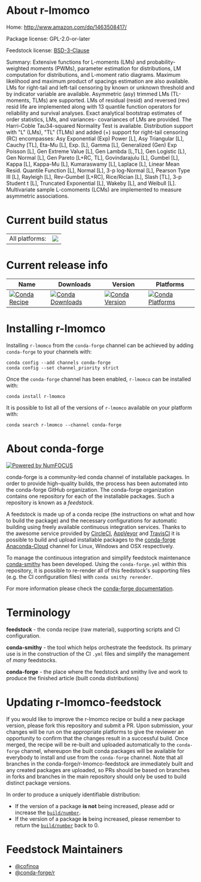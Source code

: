 About r-lmomco
==============

Home: http://www.amazon.com/dp/1463508417/

Package license: GPL-2.0-or-later

Feedstock license: [BSD-3-Clause](https://github.com/conda-forge/r-lmomco-feedstock/blob/master/LICENSE.txt)

Summary: Extensive functions for L-moments (LMs) and probability-weighted moments (PWMs), parameter estimation for distributions, LM computation for distributions, and L-moment ratio diagrams. Maximum likelihood and maximum product of spacings estimation are also available. LMs for right-tail and left-tail censoring by known or unknown threshold and by indicator variable are available. Asymmetric (asy) trimmed LMs (TL-moments, TLMs) are supported. LMs of residual (resid) and reversed (rev) resid life are implemented along with 13 quantile function operators for reliability and survival analyses. Exact analytical bootstrap estimates of order statistics, LMs, and variances- covariances of LMs are provided. The Harri-Coble Tau34-squared Normality Test is available. Distribution support with "L" (LMs), "TL" (TLMs) and added (+) support for right-tail censoring (RC) encompasses: Asy Exponential (Exp) Power [L], Asy Triangular [L], Cauchy [TL], Eta-Mu [L], Exp. [L], Gamma [L], Generalized (Gen) Exp Poisson [L], Gen Extreme Value [L], Gen Lambda [L,TL], Gen Logistic [L), Gen Normal [L], Gen Pareto [L+RC, TL], Govindarajulu [L], Gumbel [L], Kappa [L], Kappa-Mu [L], Kumaraswamy [L], Laplace [L], Linear Mean Resid. Quantile Function [L], Normal [L], 3-p log-Normal [L], Pearson Type III [L], Rayleigh [L], Rev-Gumbel [L+RC], Rice/Rician [L], Slash [TL], 3-p Student t [L], Truncated Exponential [L], Wakeby [L], and Weibull [L]. Multivariate sample L-comoments (LCMs) are implemented to measure asymmetric associations.

Current build status
====================


<table><tr><td>All platforms:</td>
    <td>
      <a href="https://dev.azure.com/conda-forge/feedstock-builds/_build/latest?definitionId=12559&branchName=master">
        <img src="https://dev.azure.com/conda-forge/feedstock-builds/_apis/build/status/r-lmomco-feedstock?branchName=master">
      </a>
    </td>
  </tr>
</table>

Current release info
====================

| Name | Downloads | Version | Platforms |
| --- | --- | --- | --- |
| [![Conda Recipe](https://img.shields.io/badge/recipe-r--lmomco-green.svg)](https://anaconda.org/conda-forge/r-lmomco) | [![Conda Downloads](https://img.shields.io/conda/dn/conda-forge/r-lmomco.svg)](https://anaconda.org/conda-forge/r-lmomco) | [![Conda Version](https://img.shields.io/conda/vn/conda-forge/r-lmomco.svg)](https://anaconda.org/conda-forge/r-lmomco) | [![Conda Platforms](https://img.shields.io/conda/pn/conda-forge/r-lmomco.svg)](https://anaconda.org/conda-forge/r-lmomco) |

Installing r-lmomco
===================

Installing `r-lmomco` from the `conda-forge` channel can be achieved by adding `conda-forge` to your channels with:

```
conda config --add channels conda-forge
conda config --set channel_priority strict
```

Once the `conda-forge` channel has been enabled, `r-lmomco` can be installed with:

```
conda install r-lmomco
```

It is possible to list all of the versions of `r-lmomco` available on your platform with:

```
conda search r-lmomco --channel conda-forge
```


About conda-forge
=================

[![Powered by NumFOCUS](https://img.shields.io/badge/powered%20by-NumFOCUS-orange.svg?style=flat&colorA=E1523D&colorB=007D8A)](http://numfocus.org)

conda-forge is a community-led conda channel of installable packages.
In order to provide high-quality builds, the process has been automated into the
conda-forge GitHub organization. The conda-forge organization contains one repository
for each of the installable packages. Such a repository is known as a *feedstock*.

A feedstock is made up of a conda recipe (the instructions on what and how to build
the package) and the necessary configurations for automatic building using freely
available continuous integration services. Thanks to the awesome service provided by
[CircleCI](https://circleci.com/), [AppVeyor](https://www.appveyor.com/)
and [TravisCI](https://travis-ci.com/) it is possible to build and upload installable
packages to the [conda-forge](https://anaconda.org/conda-forge)
[Anaconda-Cloud](https://anaconda.org/) channel for Linux, Windows and OSX respectively.

To manage the continuous integration and simplify feedstock maintenance
[conda-smithy](https://github.com/conda-forge/conda-smithy) has been developed.
Using the ``conda-forge.yml`` within this repository, it is possible to re-render all of
this feedstock's supporting files (e.g. the CI configuration files) with ``conda smithy rerender``.

For more information please check the [conda-forge documentation](https://conda-forge.org/docs/).

Terminology
===========

**feedstock** - the conda recipe (raw material), supporting scripts and CI configuration.

**conda-smithy** - the tool which helps orchestrate the feedstock.
                   Its primary use is in the construction of the CI ``.yml`` files
                   and simplify the management of *many* feedstocks.

**conda-forge** - the place where the feedstock and smithy live and work to
                  produce the finished article (built conda distributions)


Updating r-lmomco-feedstock
===========================

If you would like to improve the r-lmomco recipe or build a new
package version, please fork this repository and submit a PR. Upon submission,
your changes will be run on the appropriate platforms to give the reviewer an
opportunity to confirm that the changes result in a successful build. Once
merged, the recipe will be re-built and uploaded automatically to the
`conda-forge` channel, whereupon the built conda packages will be available for
everybody to install and use from the `conda-forge` channel.
Note that all branches in the conda-forge/r-lmomco-feedstock are
immediately built and any created packages are uploaded, so PRs should be based
on branches in forks and branches in the main repository should only be used to
build distinct package versions.

In order to produce a uniquely identifiable distribution:
 * If the version of a package **is not** being increased, please add or increase
   the [``build/number``](https://docs.conda.io/projects/conda-build/en/latest/resources/define-metadata.html#build-number-and-string).
 * If the version of a package **is** being increased, please remember to return
   the [``build/number``](https://docs.conda.io/projects/conda-build/en/latest/resources/define-metadata.html#build-number-and-string)
   back to 0.

Feedstock Maintainers
=====================

* [@cofinoa](https://github.com/cofinoa/)
* [@conda-forge/r](https://github.com/conda-forge/r/)

